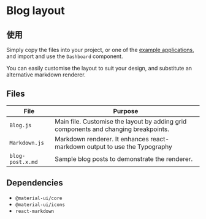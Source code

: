 # Blog layout

## 使用

Simply copy the files into your project, or one of the [example applications](https://github.com/mui-org/material-ui/tree/master/examples), and import and use the `Dashboard` component.

You can easily customise the layout to suit your design, and substitute an alternative markdown renderer.

## Files

| File             | Purpose                                                                                                                                   |
| ---------------- | ----------------------------------------------------------------------------------------------------------------------------------------- |
| `Blog.js`        | Main file. Customise the layout by adding grid components and changing breakpoints.                                                       |
| `Markdown.js`    | Markdown renderer. It enhances react-markdown output to use the Typography |component. You can customise it or substitute an alternative. |
| `blog-post.x.md` | Sample blog posts to demonstrate the renderer.                                                                                            |

## Dependencies

- `@material-ui/core`
- `@material-ui/icons`
- `react-markdown`